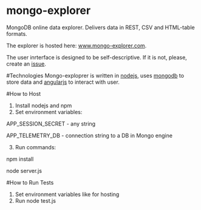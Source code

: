 # mongo-explorer
MongoDB online data explorer. Delivers data in REST, CSV and HTML-table formats. 

The explorer is hosted here: www.mongo-explorer.com.

The user inrterface is designed to be self-descriptive. If it is not, please, create an [issue](https://github.com/pcherkasova/mongo-explorer/issues).


#Technologies
Mongo-exploprer is written in [nodejs](https://nodejs.org/en/), uses [mongodb](https://www.mongodb.com/) to store data and [angularjs](https://angularjs.org/) to interact with user. 


#How to Host
1. Install nodejs and npm
2. Set environment variables:

  APP_SESSION_SECRET - any string
  
  APP_TELEMETRY_DB - connection string to a DB in Mongo engine

3. Run commands:

  npm install
  
  node server.js


#How to Run Tests
1. Set environment variables like for hosting
2. Run node test.js





